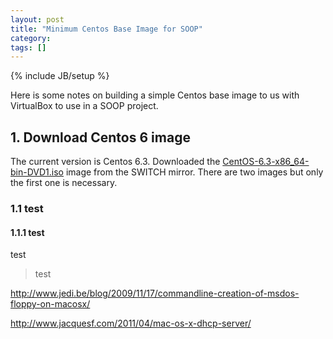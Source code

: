 ```yaml
---
layout: post
title: "Minimum Centos Base Image for SOOP"
category: 
tags: []
---
```

{% include JB/setup %}

Here is some notes on building a simple Centos base image to us with VirtualBox to use
in a SOOP project.

## 1. Download Centos 6 image

The current version is Centos 6.3. Downloaded the
[CentOS-6.3-x86_64-bin-DVD1.iso](http://mirror.switch.ch/ftp/mirror/centos/6.3/isos/x86_64/CentOS-6.3-x86_64-bin-DVD1.iso)
image from the SWITCH mirror. There are two images but only the first one is necessary.

### 1.1 test
#### 1.1.1 test

test

<blockquote>
test
</blockquote>


http://www.jedi.be/blog/2009/11/17/commandline-creation-of-msdos-floppy-on-macosx/

http://www.jacquesf.com/2011/04/mac-os-x-dhcp-server/